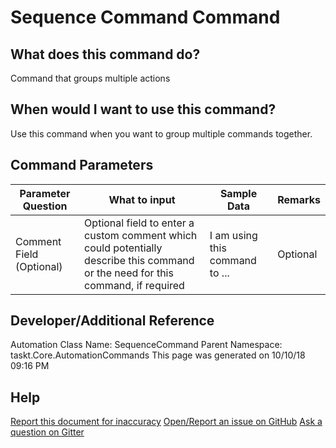 <!--TITLE: Sequence Command Command -->
<!-- SUBTITLE: a command in the Misc Commands group -->
# Sequence Command Command


## What does this command do?
Command that groups multiple actions


## When would I want to use this command?
Use this command when you want to group multiple commands together.


## Command Parameters
| Parameter Question   	| What to input  	|  Sample Data 	| Remarks  	|
| ---                    | ---               | ---           | ---       |
|Comment Field (Optional)|Optional field to enter a custom comment which could potentially describe this command or the need for this command, if required|I am using this command to ...|Optional|


## Developer/Additional Reference
Automation Class Name: SequenceCommand
Parent Namespace: taskt.Core.AutomationCommands
This page was generated on 10/10/18 09:16 PM


## Help
[Report this document for inaccuracy](/#)
[Open/Report an issue on GitHub](/#)
[Ask a question on Gitter](/#)
